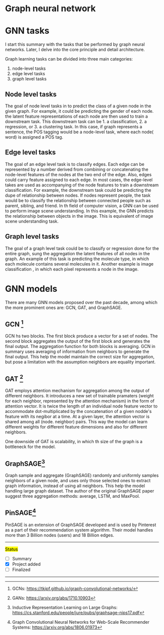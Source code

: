 <h1>Graph neural network</h1>

# GNN tasks
I start this summary with the tasks that be performed by graph neural networks. Later, I delve into the core principle and detail architecture.

Graph learning tasks can be divided into three main categories:
1. node-level tasks
2. edge level tasks
3. graph level tasks

## Node level tasks
The goal of node level tasks in to predict the class of a given node in the given graph. For example, it could be predicting the gender of each node. the latent feature representations of each node are then used to train a downstream task. This downstream task can be 1. a classification, 2. a regression, or 3. a clustering task. In this case, if graph represents a sentence, the POS tagging would be a node-level task, where each node( word) is assigned a POS tag.


## Edge level tasks
The goal of an edge level task is to classify edges. Each edge can be represented by a number derived from combining or concatenating the node-level features of the nodes at the two end of the edge. Also, edges could carry feature assigned to each edge. In most cases, the edge-level takes are used as accompanying of the node features to train a downstream classification. For example, the downstream task could be predicting the  dupe of relationship between nodes. If nodes represent people, the task would be to classify the relationship between connected people such as parent, sibling, and friend. In th field of computer vision, a GNN can be used to perform image scene understanding. In this example, the GNN predicts the relationship between objects in the image. This is equivalent of image scene understanding task.

## Graph level tasks
The goal of a graph level task could be to classify or regression done for the entire graph, sung the aggregation the latent features of all nodes in the graph. An example of this task is predicting the molecule type, in which each molecule contains several molecules in it. Another example is image classification , in which each pixel represents a node in the image. 


# GNN models
There are many GNN models proposed over the past decade, among which the more prominent ones are: GCN, GAT, and GraphSAGE. 

## GCN [^1]
GCN hs two blocks. The first block produce a vector for a set of nodes. The second block aggregates the output of the first block and generates the final output. The aggregation function for both blocks is averaging. GCN in summary uses averaging of information from neighbors to generate the final output. This help the model maintain the correct size for aggregation, but pose a limitation with the assumption neighbors are equality important.


## GAT [^2]

GAT employs attention mechanism for aggregation among the output of different neighbors. It introduces a new set of trainable pramaters (weight for each neighbor, represented by the attention mechanism) in the form of attention vector. It is twice the length of an individual node feature vector to accommodate dot-multiplicated by the concatenation of a given nodde's feature with its negibor at a time. At a given layer, the attention vector is shared among all (node. neighbor) pairs. This way the model can learn different weights for different feature dimensions and also for different neighbors. 

One downside of GAT is scalability, in which th size of the graph is a bottleneck for the model. 

## GraphSAGE[^3]

Graph sample and aggregate (GraphSAGE) randomly and uniformly samples neighbors of a given node, and uses only those selected ones to extract graph information, instead of using all neighbors. This help the model handling large graph dataset. The author of the original GraphSAGE paper suggest three aggregation methods: average, LSTM, and MaxPool. 

## PinSAGE[^4]
PinSAGE is an extension of GraphSAGE developed and is used by Pinterest as a part of their recommendation system algorithm. Their model handles more than 3 Billion nodes (users) and 18 Billion edges. 


















---
<mark>Status</mark>
- [ ] Summary
- [X] Project added
- [ ] Finalized
---

[^1]: GCNs: https://tkipf.github.io/graph-convolutional-networks/
[^2]: GANs: https://arxiv.org/abs/1710.10903
[^3]: Inductive Representation Learning on Large Graphs: https://cs.stanford.edu/people/jure/pubs/graphsage-nips17.pdf
[^4]: Graph Convolutional Neural Networks for Web-Scale Recommender Systems: https://arxiv.org/abs/1806.01973






